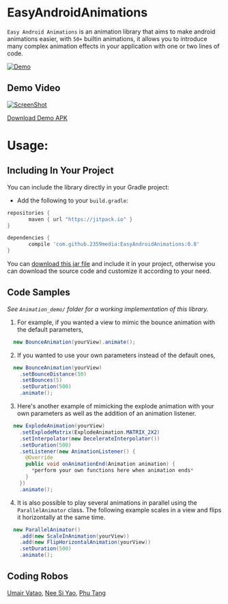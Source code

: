 EasyAndroidAnimations
=====================

`Easy Android Animations` is an animation library that aims to make android animations easier, with `50+` builtin animations, it allows you to introduce many complex animation effects in your application with one or two lines of code.

[![Demo](https://raw.githubusercontent.com/2359media/EasyAndroidAnimations/master/demo.png)](http://www.youtube.com/watch?v=qb63BYjTebU)

Demo Video
----------

[![ScreenShot](https://raw.githubusercontent.com/2359media/EasyAndroidAnimations/master/youtube.png)](http://www.youtube.com/watch?v=qb63BYjTebU)

[Download Demo APK](https://github.com/2359media/EasyAndroidAnimations/raw/master/Animation_demo/EasyAndroidAnimationsDemo.apk)



Usage:
======

Including In Your Project
-------------------------

You can include the library directly in your Gradle project:

 - 	Add the following to your `build.gradle`:
 ```gradle
repositories {
	    maven { url "https://jitpack.io" }
}

dependencies {
	    compile 'com.github.2359media:EasyAndroidAnimations:0.8'
}
``` 

You can [download this jar file](https://raw.githubusercontent.com/2359media/EasyAndroidAnimations/master/easyandroidanimationslibrary-v0.5.jar) and include it in your project, otherwise you can download the source code and customize it according to your need. 

Code Samples
------------


*See `Animation_demo/` folder for a working implementation of this library.*

  1. For example, if you wanted a view to mimic the bounce animation with the default parameters,
  ```java
    new BounceAnimation(yourView).animate();
  ```

  2. If you wanted to use your own parameters instead of the default ones,
  ```java
    new BounceAnimation(yourView)
      .setBounceDistance(50)
      .setBounces(5)
      .setDuration(500)
      .animate();
  ```

  3. Here's another example of mimicking the explode animation with your own parameters as well as the addition of an animation listener.
  ```java
    new ExplodeAnimation(yourView)
      .setExplodeMatrix(ExplodeAnimation.MATRIX_2X2)
      .setInterpolator(new DecelerateInterpolator())
      .setDuration(500)
      .setListener(new AnimationListener() {
        @Override
        public void onAnimationEnd(Animation animation) {
          *perform your own functions here when animation ends*
        }
      })
      .animate();
  ```

  4. It is also possible to play several animations in parallel using the `ParallelAnimator` class. The following example scales in a view and flips it horizontally at the same time.
  ```java
    new ParallelAnimator()
      .add(new ScaleInAnimation(yourView))
      .add(new FlipHorizontalAnimation(yourView))
      .setDuration(500)
      .animate();
  ```






Coding Robos
------------

 [Umair Vatao](http://sg.linkedin.com/in/umairvatao), [Nee Si Yao](http://sg.linkedin.com/pub/si-yao-nee/7a/a62/203/), [Phu Tang](phu.tanghong@2359media.com.vn)
 
